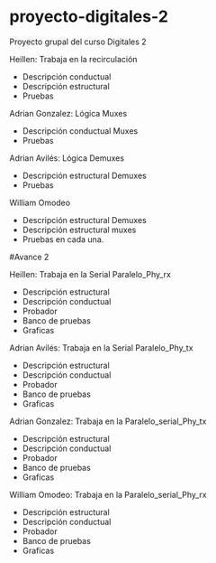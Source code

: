 # proyecto-digitales-2
Proyecto grupal del curso Digitales 2

Heillen: Trabaja en la recirculación
- Descripción conductual 
- Descripción estructural
- Pruebas

Adrian Gonzalez: Lógica Muxes
- Descripción conductual Muxes
- Pruebas

Adrian Avilés: Lógica Demuxes
- Descripción estructural Demuxes
- Pruebas

William Omodeo 
- Descripción estructural Demuxes
- Descripción estructural muxes
- Pruebas en cada una.

#Avance 2

Heillen: Trabaja en la Serial Paralelo_Phy_rx
- Descripción estructural 
- Descripción conductual 
- Probador
- Banco de pruebas
- Graficas

Adrian Avilés: Trabaja en la Serial Paralelo_Phy_tx
- Descripción estructural 
- Descripción conductual 
- Probador
- Banco de pruebas
- Graficas

Adrian Gonzalez: Trabaja en la Paralelo_serial_Phy_tx
- Descripción estructural 
- Descripción conductual 
- Probador
- Banco de pruebas
- Graficas

William Omodeo: Trabaja en la Paralelo_serial_Phy_rx
- Descripción estructural 
- Descripción conductual 
- Probador
- Banco de pruebas
- Graficas

